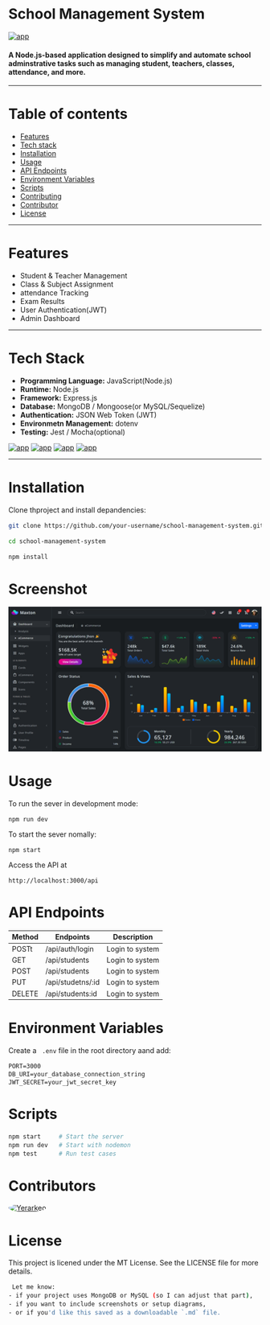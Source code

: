 # School Management System
[![app](https://img.shields.io/badge/School_management_system-Administator-greed)](https://getbootstrap.com/)

#### A Node.js-based application designed to simplify and automate school adminstrative tasks such as managing student, teachers, classes, attendance, and more.
--- 

# Table of contents
- [Features](#feature)
- [Tech stack](#techstack)
- [Installation](#installation)
- [Usage](#usage)
- [API Endpoints](#apiendpoints)
- [Environment Variables](#environmentvariables)
- [Scripts](scripts)
- [Contributing](#contributing)
- [Contributor](contributor)
- [License](#liciense)

---
# Features
- Student & Teacher Management
- Class & Subject Assignment
- attendance Tracking
- Exam Results
- User Authentication(JWT)
- Admin Dashboard
---
# Tech Stack
- **Programming Language:** JavaScript(Node.js)
- **Runtime:** Node.js
- **Framework:** Express.js
- **Database:** MongoDB / Mongoose(or MySQL/Sequelize)
- **Authentication:** JSON Web Token (JWT)
- **Environmetn Management:** dotenv
- **Testing:** Jest / Mocha(optional)

[![app](https://img.shields.io/badge/Note.js-18.x-green)](https://camo.githubusercontent.com/c0394ddc997a3ffa42ea63fec9e1f2f7e1594f4c64eff6aa53a8b36e88a78610/68747470733a2f2f696d672e736869656c64732e696f2f62616467652f4e6f64652e6a732d31382e782d677265656e) [![app](https://img.shields.io/badge/Express.js-Framework-blue)](https://camo.githubusercontent.com/914aa3cfb2aeba95a401535dbba0d3c56f364cc9cc5379e84f844db7c876370a/68747470733a2f2f696d672e736869656c64732e696f2f62616467652f457870726573732e6a732d4672616d65776f726b2d626c7565)  [![app](https://img.shields.io/badge/MongoDB-Database-green)](https://camo.githubusercontent.com/2c765ad78de9b14a89b03a3664b66e2c70af9e89e8e0aa8e4b4af5db56c53b55/68747470733a2f2f696d672e736869656c64732e696f2f62616467652f4d6f6e676f44422d44617461626173652d627269676874677265656e)  [![app](https://img.shields.io/badge/Liceinse-MIT-blue)](https://camo.githubusercontent.com/6581c31c16c1b13ddc2efb92e2ad69a93ddc4a92fd871ff15d401c4c6c9155a4/68747470733a2f2f696d672e736869656c64732e696f2f62616467652f6c6963656e73652d4d49542d626c75652e737667)

---
# Installation
Clone thproject and install depandencies:

```bash
git clone https://github.com/your-username/school-management-system.git 
```
```bash
cd school-management-system
```
```bash
npm install
```
# Screenshot

![Dashbord](dashboard.png)

# Usage

To run the sever in development mode:
```
npm run dev
```
To start the sever nomally:
```
npm start
```
Access the API at
```
http://localhost:3000/api
```
# API Endpoints
| Method | Endpoints | Description |
|----|-----|----|
| POSTt | /api/auth/login | Login to system| 
| GET | /api/students | Login to system| 
| POST | /api/students | Login to system| 
| PUT | /api/studetns/:id | Login to system| 
| DELETE | /api/students:id| Login to system| 

# Environment Variables

Create a ``` .env``` file in the root directory aand add:
```env
PORT=3000
DB_URI=your_database_connection_string
JWT_SECRET=your_jwt_secret_key
```
# Scripts
```bash
npm start     # Start the server
npm run dev   # Start with nodemon
npm test      # Run test cases
```

# Contributors
<a href="https://github.com/Yerarkeo" target="_blank"> <img src="https://github.com/Yerarkeo.png?size=100" width="80px" style="border-radius: 50%;" alt="Yerarkeo"/> </a>

# License
This project is licened under the MT License. See the LICENSE file for more details.
```bash
 Let me know:
- if your project uses MongoDB or MySQL (so I can adjust that part),
- if you want to include screenshots or setup diagrams,
- or if you'd like this saved as a downloadable `.md` file.
```








